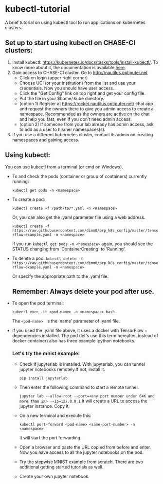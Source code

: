 # kubectl-tutorial
A brief tutorial on using kubectl tool to run applications on kubernetes clusters.

## Set up to start using kubectl on CHASE-CI clusters:

1. Install kubectl: https://kubernetes.io/docs/tasks/tools/install-kubectl/. To know more about it, the documentation is available [here](https://kubernetes.io/docs/reference/kubectl/overview/).
2. Gain access to CHASE-CI cluster. Go to http://nautilus.optiputer.net
   - Click on login (upper right corner)
   - Choose UCI (or your institution) from the list and use your credentials. Now you should have user access.
   - Click the "Get Config" link on top right and get your config file.
   - Put the file in your $home/.kube directory.
   - (option 1) Register at https://rocket.nautilus.optiputer.net/ chat app and request the owners there to give you admin access to create a namespace. Recommended as the owners are active on the chat and help you fast, even if you don't need admin access.
   - (option 2) If someone from your lab already has admin access, ask to add as a user to his/her namespaces(s).
3. If you use a different kubernetes cluster, contact its admin on creating namespaces and gaining access.
  
## Using kubectl:

You can use kubectl from a terminal (or cmd on Windows).

- To and check the pods (container or group of containers) currently running:

   ```kubectl get pods -n <namespace>```

- To create a pod:

   ```kubectl create -f /path/to/*.yaml -n <namespace>```
   
   Or, you can also get the .yaml parameter file using a web address.
   
   ```kubectl create -f https://raw.githubusercontent.com/dimm0/prp_k8s_config/master/tensorflow-example.yaml -n <namespace>```
   
   If you run ```kubectl get pods -n <namespace>``` again, you should see the STATUS changing from 'ContainerCreating' to 'Running'.

- To delete a pod:
   ```kubectl delete -f https://raw.githubusercontent.com/dimm0/prp_k8s_config/master/tensorflow-example.yaml -n <namespace>```
  
  Or specify the appropriate path to the .yaml file. 
  ## Remember: Always delete your pod after use.

- To open the pod terminal:

   ```kubectl exec -it <pod-name> -n <namespace> bash```
   
   The ```<pod-name> ``` is the 'name' parameter of .yaml file.
   
- If you used the .yaml file above, it uses a docker with TensorFlow + dependencies
  installed. The pod (let's use this term hereafter, instead of docker container) also has 
  three example ipython notebooks.

  ### Let's try the mnist example:
  
  - Check if jupyterlab is installed. With jupyterlab, you can tunnel jupyter notebooks 
  remotely.If not, install it.
    
    ```pip install jupyterlab```
  
  - Then enter the following command to start a remote tunnel.
  
      ```jupyter lab --allow-root --port=<any port number under 64K and more than 2K> --ip=127.0.0.1```
      It will create a URL to access the jupyter instance. Copy it.
      
  - On a new terminal and execute this:
  
      ```kubectl port-forward <pod-name> <same-port-number> -n <namespace>```
      
      It will start the port forwarding.
      
  - Open a browser and paste the URL copied from before and enter. Now you have access to
    all the jupyter notebooks on the pod.
    
  - Try the stepwise MNIST example from scratch. There are two additional getting started 
    tutorials as well.
    
  - Create your own jupyter notebook.
